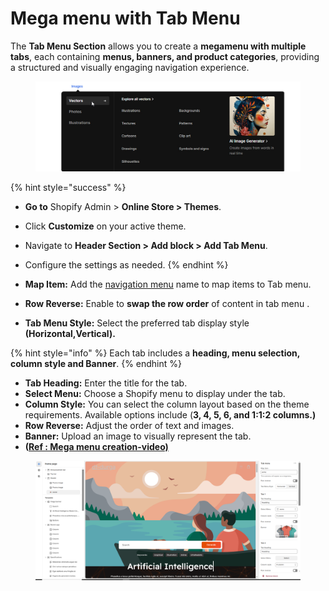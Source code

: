 # Mega menu with Tab Menu

The **Tab Menu Section** allows you to create a **megamenu with multiple tabs**, each containing **menus, banners, and product categories**, providing a structured and visually engaging navigation experience.

<figure><img src="../.gitbook/assets/mega-menu-tab.jpg" alt=""><figcaption></figcaption></figure>

{% hint style="success" %}
* **Go to** Shopify Admin > **Online Store > Themes**.
* Click **Customize** on your active theme.
* Navigate to **Header Section > Add block >  Add Tab Menu**.
* Configure the settings as needed.
{% endhint %}

* **Map Item:**  Add the [navigation menu](../header-group/navigation-menu.md) name to map items to Tab menu.
* **Row Reverse:** Enable to **swap the row order** of content in tab menu .
* **Tab Menu Style:** Select the preferred tab display style **(Horizontal,Vertical).**

{% hint style="info" %}
Each tab includes a **heading, menu selection, column style and Banner**.
{% endhint %}

* **Tab Heading:** Enter the title for the tab.
* **Select Menu:** Choose a Shopify menu to display under the tab.
* **Column Style:** You can select the column layout based on the theme requirements. Available options include (**3, 4, 5, 6, and 1:1:2 columns.)**
* **Row Reverse:** Adjust the order of text and images.
* **Banner:** Upload an image to visually represent the tab.
* **(**[**Ref : Mega menu creation-video)**](mega-menu-creation-video.md)

<figure><img src="../.gitbook/assets/tab mrenu.png" alt=""><figcaption></figcaption></figure>
